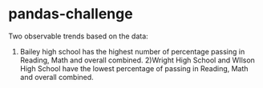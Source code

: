 # pandas-challenge

Two observable trends based on the data:

1) Bailey high school has the highest number of percentage passing in Reading, Math and overall combined.
2)Wright High School and WIlson High School have the lowest percentage of passing in Reading, Math and overall combined.